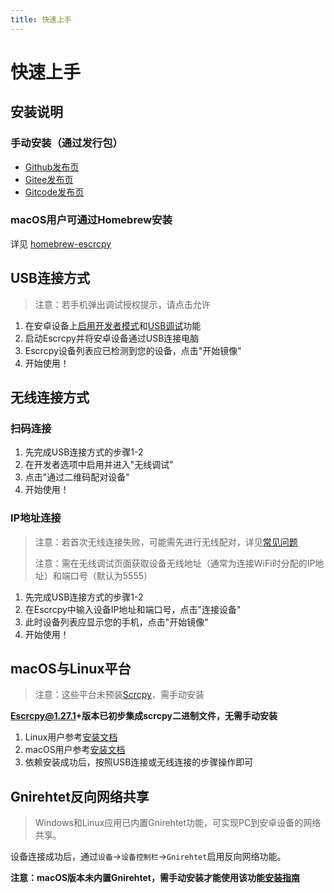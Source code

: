 ```yaml
---
title: 快速上手
---
```


# 快速上手

## 安装说明

### 手动安装（通过发行包）

- [Github发布页](https://github.com/viarotel-org/escrcpy/releases)
- [Gitee发布页](https://gitee.com/viarotel-org/escrcpy/releases)
- [Gitcode发布页](https://gitcode.com/viarotel-org/escrcpy/releases)

### macOS用户可通过Homebrew安装

详见 [homebrew-escrcpy](https://github.com/viarotel-org/homebrew-escrcpy)

## USB连接方式

> 注意：若手机弹出调试授权提示，请点击允许

1. 在安卓设备上[启用开发者模式](https://www.bing.com/search?q=启用安卓开发者模式)和[USB调试](https://www.bing.com/search?q=启用安卓USB调试)功能
2. 启动Escrcpy并将安卓设备通过USB连接电脑
3. Escrcpy设备列表应已检测到您的设备，点击"开始镜像"
4. 开始使用！

## 无线连接方式

### 扫码连接

1. 先完成USB连接方式的步骤1-2
2. 在开发者选项中启用并进入"无线调试"
3. 点击"通过二维码配对设备"
4. 开始使用！

### IP地址连接

> 注意：若首次无线连接失败，可能需先进行无线配对，详见[常见问题](/help/)
>
> 注意：需在无线调试页面获取设备无线地址（通常为连接WiFi时分配的IP地址）和端口号（默认为5555）

1. 先完成USB连接方式的步骤1-2
2. 在Escrcpy中输入设备IP地址和端口号，点击"连接设备"
3. 此时设备列表应显示您的手机，点击"开始镜像"
4. 开始使用！

## macOS与Linux平台

> 注意：这些平台未预装[Scrcpy](/reference/scrcpy/)，需手动安装

**Escrcpy@1.27.1+版本已初步集成scrcpy二进制文件，无需手动安装**

1. Linux用户参考[安装文档](/reference/scrcpy/linux.md)
2. macOS用户参考[安装文档](/reference/scrcpy/macos.md)
3. 依赖安装成功后，按照USB连接或无线连接的步骤操作即可

## Gnirehtet反向网络共享
> Windows和Linux应用已内置Gnirehtet功能，可实现PC到安卓设备的网络共享。

设备连接成功后，通过`设备`->`设备控制栏`->`Gnirehtet`启用反向网络功能。

**注意：macOS版本未内置Gnirehtet，需手动安装才能使用该功能[安装指南](/reference/gnirehtet/)**
